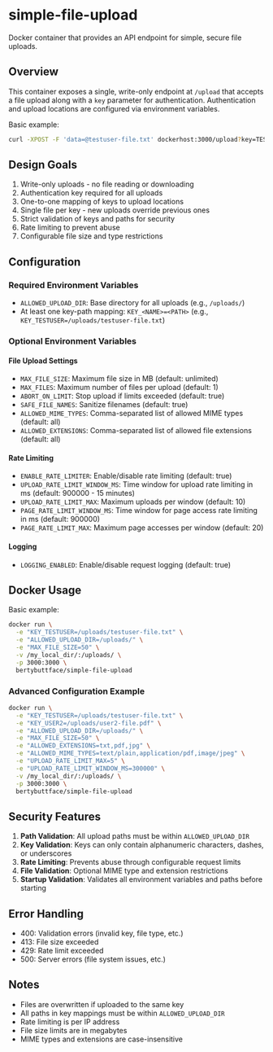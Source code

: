 # simple-file-upload

Docker container that provides an API endpoint for simple, secure file uploads.

## Overview

This container exposes a single, write-only endpoint at `/upload` that accepts a file upload along with a `key` parameter for authentication. Authentication and upload locations are configured via environment variables.

Basic example:
```bash
curl -XPOST -F 'data=@testuser-file.txt' dockerhost:3000/upload?key=TESTUSER
```

## Design Goals

1. Write-only uploads - no file reading or downloading
2. Authentication key required for all uploads
3. One-to-one mapping of keys to upload locations
4. Single file per key - new uploads override previous ones
5. Strict validation of keys and paths for security
6. Rate limiting to prevent abuse
7. Configurable file size and type restrictions

## Configuration

### Required Environment Variables

- `ALLOWED_UPLOAD_DIR`: Base directory for all uploads (e.g., `/uploads/`)
- At least one key-path mapping: `KEY_<NAME>=<PATH>` (e.g., `KEY_TESTUSER=/uploads/testuser-file.txt`)

### Optional Environment Variables

#### File Upload Settings
- `MAX_FILE_SIZE`: Maximum file size in MB (default: unlimited)
- `MAX_FILES`: Maximum number of files per upload (default: 1)
- `ABORT_ON_LIMIT`: Stop upload if limits exceeded (default: true)
- `SAFE_FILE_NAMES`: Sanitize filenames (default: true)
- `ALLOWED_MIME_TYPES`: Comma-separated list of allowed MIME types (default: all)
- `ALLOWED_EXTENSIONS`: Comma-separated list of allowed file extensions (default: all)

#### Rate Limiting
- `ENABLE_RATE_LIMITER`: Enable/disable rate limiting (default: true)
- `UPLOAD_RATE_LIMIT_WINDOW_MS`: Time window for upload rate limiting in ms (default: 900000 - 15 minutes)
- `UPLOAD_RATE_LIMIT_MAX`: Maximum uploads per window (default: 10)
- `PAGE_RATE_LIMIT_WINDOW_MS`: Time window for page access rate limiting in ms (default: 900000)
- `PAGE_RATE_LIMIT_MAX`: Maximum page accesses per window (default: 20)

#### Logging
- `LOGGING_ENABLED`: Enable/disable request logging (default: true)

## Docker Usage

Basic example:
```bash
docker run \
  -e "KEY_TESTUSER=/uploads/testuser-file.txt" \
  -e "ALLOWED_UPLOAD_DIR=/uploads/" \
  -e "MAX_FILE_SIZE=50" \
  -v /my_local_dir/:/uploads/ \
  -p 3000:3000 \
  bertybuttface/simple-file-upload
```

### Advanced Configuration Example
```bash
docker run \
  -e "KEY_TESTUSER=/uploads/testuser-file.txt" \
  -e "KEY_USER2=/uploads/user2-file.pdf" \
  -e "ALLOWED_UPLOAD_DIR=/uploads/" \
  -e "MAX_FILE_SIZE=50" \
  -e "ALLOWED_EXTENSIONS=txt,pdf,jpg" \
  -e "ALLOWED_MIME_TYPES=text/plain,application/pdf,image/jpeg" \
  -e "UPLOAD_RATE_LIMIT_MAX=5" \
  -e "UPLOAD_RATE_LIMIT_WINDOW_MS=300000" \
  -v /my_local_dir/:/uploads/ \
  -p 3000:3000 \
  bertybuttface/simple-file-upload
```

## Security Features

1. **Path Validation**: All upload paths must be within `ALLOWED_UPLOAD_DIR`
2. **Key Validation**: Keys can only contain alphanumeric characters, dashes, or underscores
3. **Rate Limiting**: Prevents abuse through configurable request limits
4. **File Validation**: Optional MIME type and extension restrictions
5. **Startup Validation**: Validates all environment variables and paths before starting

## Error Handling

- 400: Validation errors (invalid key, file type, etc.)
- 413: File size exceeded
- 429: Rate limit exceeded
- 500: Server errors (file system issues, etc.)

## Notes

- Files are overwritten if uploaded to the same key
- All paths in key mappings must be within `ALLOWED_UPLOAD_DIR`
- Rate limiting is per IP address
- File size limits are in megabytes
- MIME types and extensions are case-insensitive
